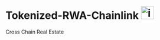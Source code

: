 # Tokenized-RWA-Chainlink <img src="https://i.imgur.com/hwT0dCU.png" alt="icon" width="35"/> 
Cross Chain Real Estate
